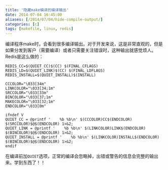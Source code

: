```yaml
---
title: '隐藏make编译的编译输出'
date: 2014-07-04 16:45:00
aliases: [/2014/07/04/hide-compile-output/]
categories: [c]
tags: [makefile, linux, redis]
---
```

编译程序make时，会看到很多编译输出。对于开发来说，这是非常直观的，但是如果分发到客户（需要编译）或者只需要关注错误时，这种输出就感觉烦人。Redis是这么做的：  

    REDIS_CC=$(QUIET_CC)$(CC) $(FINAL_CFLAGS)
    REDIS_LD=$(QUIET_LINK)$(CC) $(FINAL_LDFLAGS)
    REDIS_INSTALL=$(QUIET_INSTALL)$(INSTALL)
    
    CCCOLOR="\033[34m"
    LINKCOLOR="\033[34;1m"
    SRCCOLOR="\033[33m"
    BINCOLOR="\033[37;1m"
    MAKECOLOR="\033[32;1m"
    ENDCOLOR="\033[0m"
    
    ifndef V
    QUIET_CC = @printf '    %b %b\n' $(CCCOLOR)CC$(ENDCOLOR) $(SRCCOLOR)$@$(ENDCOLOR) 1>&2;
    QUIET_LINK = @printf '    %b %b\n' $(LINKCOLOR)LINK$(ENDCOLOR) $(BINCOLOR)$@$(ENDCOLOR) 1>&2;
    QUIET_INSTALL = @printf '    %b %b\n' $(LINKCOLOR)INSTALL$(ENDCOLOR) $(BINCOLOR)$@$(ENDCOLOR) 1>&2;
    endif

在编译前加`QUIET`选项，正常的编译会忽略掉，出错或警告的信息会完整的输出来。学到东西了！！  


